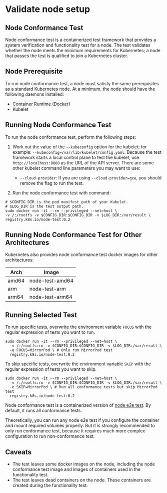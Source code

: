 # Validate node setup

## Node Conformance Test

Node conformance test is a containerized test framework that provides a system verification and functionality test for a node. The test validates whether the node meets the minimum requirements for Kubernetes; a node that passes the test is qualified to join a Kubernetes cluster.

## Node Prerequisite

To run node conformance test, a node must satisfy the same prerequisites as a standard Kubernetes node. At a minimum, the node should have the following daemons installed:

- Container Runtime (Docker)
- Kubelet

## Running Node Conformance Test
To run the node conformance test, perform the following steps:

1. Work out the value of the `--kubeconfig` option for the kubelet; for example: `--kubeconfig=/var/lib/kubelet/config.yaml`. Because the test framework starts a local control plane to test the kubelet, use `http://localhost:8080` as the URL of the API server. There are some other kubelet command line parameters you may want to use:

   - `--cloud-provider`: If you are using `--cloud-provider=gce`, you should remove the flag to run the test.

2. Run the node conformance test with command:

```shell
# $CONFIG_DIR is the pod manifest path of your Kubelet.
# $LOG_DIR is the test output path.
sudo docker run -it --rm --privileged --net=host \
-v /:/rootfs -v $CONFIG_DIR:$CONFIG_DIR -v $LOG_DIR:/var/result \
registry.k8s.io/node-test:0.2
```

## Running Node Conformance Test for Other Architectures

Kubernetes also provides node conformance test docker images for other architectures:

| Arch  | Image           |
|-------|-----------------|
| amd64 | node-test-amd64 |
| arm   | node-test-arm   |
| arm64 | node-test-arm64 |

## Running Selected Test

To run specific tests, overwrite the environment variable `FOCUS` with the regular expression of tests you want to run.

```shell
sudo docker run -it --rm --privileged --net=host \
  -v /:/rootfs:ro -v $CONFIG_DIR:$CONFIG_DIR -v $LOG_DIR:/var/result \
  -e FOCUS=MirrorPod \ # Only run MirrorPod test
  registry.k8s.io/node-test:0.2
```

To skip specific tests, overwrite the environment variable `SKIP` with the regular expression of tests you want to skip.

```shell
sudo docker run -it --rm --privileged --net=host \
  -v /:/rootfs:ro -v $CONFIG_DIR:$CONFIG_DIR -v $LOG_DIR:/var/result \
  -e SKIP=MirrorPod \ # Run all conformance tests but skip MirrorPod test
  registry.k8s.io/node-test:0.2
```

Node conformance test is a containerized version of [node e2e test](https://github.com/kubernetes/community/blob/master/contributors/devel/sig-node/e2e-node-tests.md). By default, it runs all conformance tests.

Theoretically, you can run any node e2e test if you configure the container and mount required volumes properly. But it is strongly recommended to only run conformance test, because it requires much more complex configuration to run non-conformance test.

## Caveats

- The test leaves some docker images on the node, including the node conformance test image and images of containers used in the functionality test.
- The test leaves dead containers on the node. These containers are created during the functionality test.
